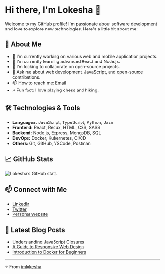 # Hi there, I'm Lokesha 👋

Welcome to my GitHub profile! I'm passionate about software development and love to explore new technologies. Here's a little bit about me:

## 🚀 About Me

- 🔭 I’m currently working on various web and mobile application projects.
- 🌱 I’m currently learning advanced React and Node.js.
- 👯 I’m looking to collaborate on open-source projects.
- 💬 Ask me about web development, JavaScript, and open-source contributions.
- 📫 How to reach me: [Email](mailto:imlokesha@example.com)
- ⚡ Fun fact: I love playing chess and hiking.

## 🛠️ Technologies & Tools

- **Languages:** JavaScript, TypeScript, Python, Java
- **Frontend:** React, Redux, HTML, CSS, SASS
- **Backend:** Node.js, Express, MongoDB, SQL
- **DevOps:** Docker, Kubernetes, CI/CD
- **Others:** Git, GitHub, VSCode, Postman

## 📈 GitHub Stats

![Lokesha's GitHub stats](https://github-readme-stats.vercel.app/api?username=imlokesha&show_icons=true&theme=radical)

## 📫 Connect with Me

- [LinkedIn](https://www.linkedin.com/in/imlokesha)
- [Twitter](https://twitter.com/imlokesha)
- [Personal Website](https://www.imlokesha.com)

## 📝 Latest Blog Posts

<!-- BLOG-POST-LIST:START -->
- [Understanding JavaScript Closures](https://www.imlokesha.com/blog/understanding-javascript-closures)
- [A Guide to Responsive Web Design](https://www.imlokesha.com/blog/guide-to-responsive-web-design)
- [Introduction to Docker for Beginners](https://www.imlokesha.com/blog/introduction-to-docker)
<!-- BLOG-POST-LIST:END -->

---

⭐️ From [imlokesha](https://github.com/imlokesha)